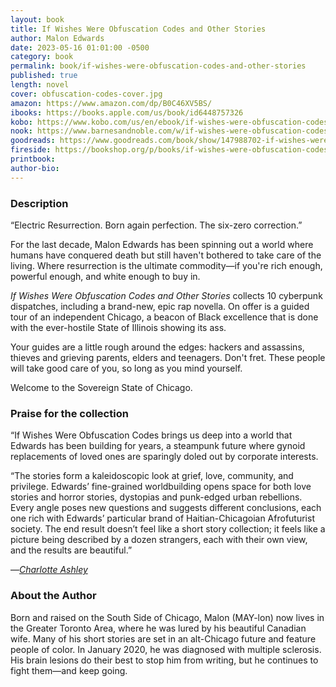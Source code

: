 ```yaml
---
layout: book
title: If Wishes Were Obfuscation Codes and Other Stories
author: Malon Edwards
date: 2023-05-16 01:01:00 -0500
category: book
permalink: book/if-wishes-were-obfuscation-codes-and-other-stories
published: true
length: novel
cover: obfuscation-codes-cover.jpg
amazon: https://www.amazon.com/dp/B0C46XV5BS/
ibooks: https://books.apple.com/us/book/id6448757326
kobo: https://www.kobo.com/us/en/ebook/if-wishes-were-obfuscation-codes-and-other-stories
nook: https://www.barnesandnoble.com/w/if-wishes-were-obfuscation-codes-and-other-stories-malon-edwards/1143432107
goodreads: https://www.goodreads.com/book/show/147988702-if-wishes-were-obfuscation-codes-and-other-stories
fireside: https://bookshop.org/p/books/if-wishes-were-obfuscation-codes-and-other-stories-malon-edwards/20039487
printbook:
author-bio:
---
```


### Description

“Electric Resurrection. Born again perfection. The six-zero correction.”

For the last decade, Malon Edwards has been spinning out a world where humans have conquered death but still haven't bothered to take care of the living. Where resurrection is the ultimate commodity—if you're rich enough, powerful enough, and white enough to buy in.

_If Wishes Were Obfuscation Codes and Other Stories_ collects 10 cyberpunk dispatches, including a brand-new, epic rap novella. On offer is a guided tour of an independent Chicago, a beacon of Black excellence that is done with the ever-hostile State of Illinois showing its ass.

Your guides are a little rough around the edges: hackers and assassins, thieves and grieving parents, elders and teenagers. Don't fret. These people will take good care of you, so long as you mind yourself.

Welcome to the Sovereign State of Chicago.

### Praise for the collection

“If Wishes Were Obfuscation Codes brings us deep into a world that Edwards has been building for years, a steampunk future where gynoid replacements of loved ones are sparingly doled out by corporate interests. 

“The stories form a kaleidoscopic look at grief, love, community, and privilege. Edwards’ fine-grained worldbuilding opens space for both love stories and horror stories, dystopias and punk-edged urban rebellions. Every angle poses new questions and suggests different conclusions, each one rich with Edwards’ particular brand of Haitian-Chicagoian Afrofuturist society. The end result doesn’t feel like a short story collection; it feels like a picture being described by a dozen strangers, each with their own view, and the results are beautiful.”

—_[Charlotte Ashley](https://twitter.com/CharlotteAshley)_

### About the Author

Born and raised on the South Side of Chicago, Malon (MAY-lon) now lives in the Greater Toronto Area, where he was lured by his beautiful Canadian wife. Many of his short stories are set in an alt-Chicago future and feature people of color. In January 2020, he was diagnosed with multiple sclerosis. His brain lesions do their best to stop him from writing, but he continues to fight them—and keep going. 
